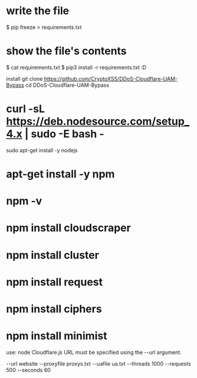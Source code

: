 
# write the file
$ pip freeze > requirements.txt
# show the file's contents
$ cat requirements.txt
$ pip3 install -r requirements.txt :D

install
git clone https://github.com/CryptoXSS/DDoS-Cloudflare-UAM-Bypass
cd DDoS-Cloudflare-UAM-Bypass

# curl -sL https://deb.nodesource.com/setup_4.x | sudo -E bash -
sudo apt-get install -y nodejs

# apt-get install -y npm
# npm -v 
# npm install cloudscraper
# npm install cluster
# npm install request
# npm install ciphers
# npm install minimist
 
use: node Cloudflare.js 
URL must be specified using the --url argument.

--url website --proxyfile proxys.txt --uafile ua.txt --threads 1000 --requests 500 --seconds 60




